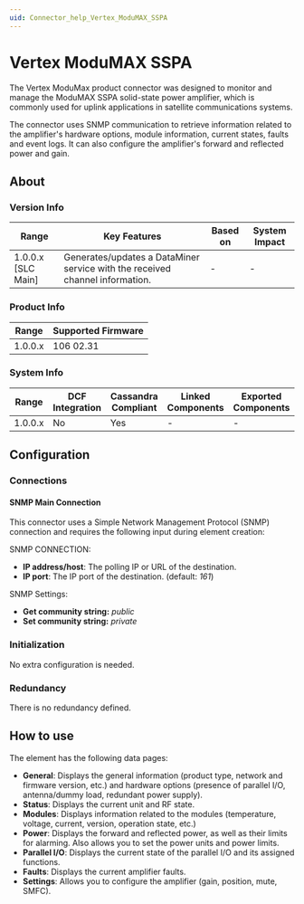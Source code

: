 ```yaml
---
uid: Connector_help_Vertex_ModuMAX_SSPA
---
```


# Vertex ModuMAX SSPA

The Vertex ModuMax product connector was designed to monitor and manage the ModuMAX SSPA solid-state power amplifier, which is commonly used for uplink applications in satellite communications systems.

The connector uses SNMP communication to retrieve information related to the amplifier's hardware options, module information, current states, faults and event logs. It can also configure the amplifier's forward and reflected power and gain.

## About

### Version Info

| **Range**            | **Key Features**                                                             | **Based on** | **System Impact** |
|----------------------|------------------------------------------------------------------------------|--------------|-------------------|
| 1.0.0.x \[SLC Main\] | Generates/updates a DataMiner service with the received channel information. | \-           | \-                |

### Product Info

| Range     | Supported Firmware     |
|-----------|------------------------|
| 1.0.0.x   | 106 02.31              |

### System Info

| Range     | DCF Integration     | Cassandra Compliant     | Linked Components     | Exported Components     |
|-----------|---------------------|-------------------------|-----------------------|-------------------------|
| 1.0.0.x   | No                  | Yes                     | \-                    | \-                      |

## Configuration

### Connections

#### SNMP Main Connection

This connector uses a Simple Network Management Protocol (SNMP) connection and requires the following input during element creation:

SNMP CONNECTION:

- **IP address/host**: The polling IP or URL of the destination.
- **IP port**: The IP port of the destination. (default: *161*)

SNMP Settings:

- **Get community string:** *public*
- **Set community string:** *private*

### Initialization

No extra configuration is needed.

### Redundancy

There is no redundancy defined.

## How to use

The element has the following data pages:

- **General**: Displays the general information (product type, network and firmware version, etc.) and hardware options (presence of parallel I/O, antenna/dummy load, redundant power supply).
- **Status**: Displays the current unit and RF state.
- **Modules**: Displays information related to the modules (temperature, voltage, current, version, operation state, etc.)
- **Power**: Displays the forward and reflected power, as well as their limits for alarming. Also allows you to set the power units and power limits.
- **Parallel I/O**: Displays the current state of the parallel I/O and its assigned functions.
- **Faults**: Displays the current amplifier faults.
- **Settings**: Allows you to configure the amplifier (gain, position, mute, SMFC).
